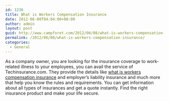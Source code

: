 ```yaml
---
id: 1236
title: What is Workers Compensation Insurance
date: 2012-06-08T04:04:00+00:00
author: admin
layout: post
guid: http://www.campforet.com/2012/06/08/what-is-workers-compensation-insurance/
permalink: /2012/06/08/what-is-workers-compensation-insurance/
categories:
  - General
---
```

As a company owner, you are looking for the insurance coverage to work-related illness to your employees, you can avail the service of Techinsurance.com. They provide the details like [what is workers compensation insurance](http://www.techinsurance.com/workers-compensation-insurance/) and employer&#8217;s liability insurance and much more that help you know the rules and requirements. You can get information about all types of insurances and get a quote instantly. Find the right insurance product and make your life secure.
